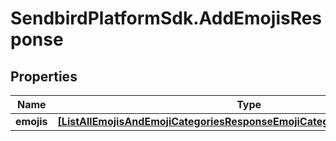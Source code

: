 # SendbirdPlatformSdk.AddEmojisResponse

## Properties

Name | Type | Description | Notes
------------ | ------------- | ------------- | -------------
**emojis** | [**[ListAllEmojisAndEmojiCategoriesResponseEmojiCategoriesInnerEmojisInner]**](ListAllEmojisAndEmojiCategoriesResponseEmojiCategoriesInnerEmojisInner.md) |  | [optional] 


